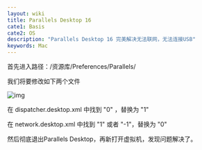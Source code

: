 ```yaml
---
layout: wiki
title: Parallels Desktop 16
cate1: Basis
cate2: OS
description: "Parallels Desktop 16 完美解决无法联网，无法连接USB"
keywords: Mac
---
```


首先进入路径：/资源库/Preferences/Parallels/

我们将要修改如下两个文件

![img](https://cdn.nlark.com/yuque/0/2021/png/2414512/1631610149820-8fec0933-bb54-4ed9-a53b-a5176b9ef7d0.png)

在 dispatcher.desktop.xml 中找到 "<Usb>0</Usb>" ，替换为 "<Usb>1</Usb>"

在 network.desktop.xml 中找到 "<UseKextless>1</UseKextless>"  或者 "<UseKextless>-1</UseKextless>"，替换为 "<UseKextless>0</UseKextless>"



然后彻底退出Parallels Desktop，再新打开虚拟机，发现问题解决了。

